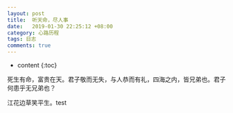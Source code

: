 ```yaml
---
layout: post
title:  听天命，尽人事
date:   2019-01-30 22:25:12 +08:00
category: 心路历程
tags: 日志
comments: true
---
```


* content
{:toc}

死生有命，富贵在天。君子敬而无失，与人恭而有礼，四海之内，皆兄弟也。君子何患乎无兄弟也？








江花边草笑平生。test
